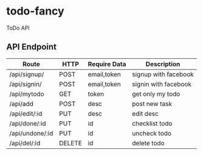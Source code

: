 # todo-fancy
ToDo API

## API Endpoint
| Route           | HTTP   | Require Data | Description          |
|-----------------|--------|--------------|----------------------|
| /api/signup/    | POST   | email,token  | signup with facebook |
| /api/signin/    | POST   | email,token  | signin with facebook |
| /api/mytodo     | GET    | token        | get only my todo     |
| /api/add        | POST   | desc         | post new task        |
| /api/edit/:id   | PUT    | desc         | edit desc            |
| /api/done/:id   | PUT    | id           | checklist todo       |
| /api/undone/:id | PUT    | id           | uncheck todo         |
| /api/del/:id    | DELETE | id           | delete todo          |